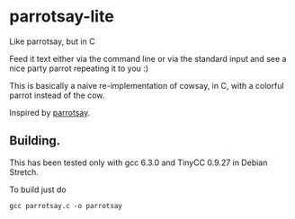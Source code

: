 # parrotsay-lite
Like parrotsay, but in C

Feed it text either via the command line or via the standard input and see a nice party parrot repeating it to you :)

This is basically a naive re-implementation of cowsay, in C, with a colorful parrot instead of the cow.

Inspired by [parrotsay](https://github.com/matheuss/parrotsay).

## Building.

This has been tested only with gcc 6.3.0 and TinyCC 0.9.27 in Debian Stretch.

To build just do

    gcc parrotsay.c -o parrotsay
    
